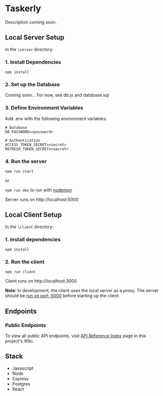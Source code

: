 # Taskerly
Description coming soon.

## Local Server Setup
In the `\server` directory:

### 1. Install Dependencies
```npm install```

### 2. Set up the Database
Coming soon... 
For now, see db.js and database.sql

### 3. Define Environment Variables
Add .env with the following environment variables:
```
# Database
DB_PASSWORD=<password>

# Authentication
ACCESS_TOKEN_SECRET=<secret>
REFRESH_TOKEN_SECRET=<secret>
```

### 4. Run the server
```npm run start```

or

```npm run dev``` to run with [nodemon](https://www.npmjs.com/package/nodemon)


Server runs on http://localhost:5000

## Local Client Setup
In the `\client` directory:

### 1. Install dependencies
```npm install```

### 2. Run the client
```npm run client```

Client runs on http://localhost:3000

**Note**: In development, the client uses the local server as a proxy. The server should be [run on port :5000](https://github.com/dianajohnson13/example-apis#4-run-the-server) before starting up the client.

## Endpoints
### Public Endpoints
To view all public API endpoints, visit [API Reference Index](https://github.com/dianajohnson13/example-apis/wiki/API-Reference-Index) page in this project's Wiki.


## Stack
- Javascript
- Node
- Express
- Postgres
- React